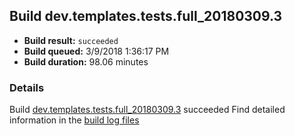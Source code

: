 ## Build dev.templates.tests.full_20180309.3
- **Build result:** `succeeded`
- **Build queued:** 3/9/2018 1:36:17 PM
- **Build duration:** 98.06 minutes
### Details
Build [dev.templates.tests.full_20180309.3](https://winappstudio.visualstudio.com/web/build.aspx?pcguid=a4ef43be-68ce-4195-a619-079b4d9834c2&builduri=vstfs%3a%2f%2f%2fBuild%2fBuild%2f25234) succeeded
Find detailed information in the [build log files](https://uwpctdiags.blob.core.windows.net/buildlogs/dev.templates.tests.full_20180309.3_logs.zip)
